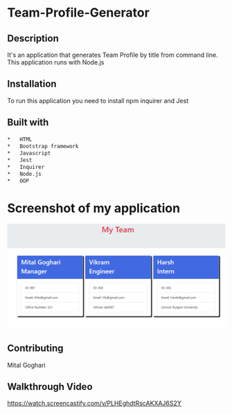 # Team-Profile-Generator


## Description

It's an application that generates Team Profile by title from command line. This application runs with Node.js

## Installation
To run this application you need to install npm inquirer and Jest

## Built with 
    *   HTML
    *   Bootstrap framework
    *   Javascript
    *   Jest
    *   Inquirer
    *   Node.js
    *   OOP



# Screenshot of my application

![](./assets/image/teamprofile.png)



## Contributing

Mital Goghari


## Walkthrough Video
https://watch.screencastify.com/v/PLHEghdtRscAKXAJ6S2Y
